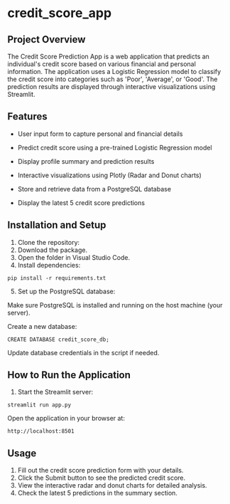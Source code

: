 # credit_score_app

## Project Overview

The Credit Score Prediction App is a web application that predicts an individual's credit score based on various financial and personal information. The application uses a Logistic Regression model to classify the credit score into categories such as 'Poor', 'Average', or 'Good'. The prediction results are displayed through interactive visualizations using Streamlit.

## Features

* User input form to capture personal and financial details

* Predict credit score using a pre-trained Logistic Regression model

* Display profile summary and prediction results

* Interactive visualizations using Plotly (Radar and Donut charts)

* Store and retrieve data from a PostgreSQL database

* Display the latest 5 credit score predictions

## Installation and Setup

1. Clone the repository:
2. Download the package.
3. Open the folder in Visual Studio Code.
4. Install dependencies:
```
pip install -r requirements.txt
```
5. Set up the PostgreSQL database:

  Make sure PostgreSQL is installed and running on the host machine (your server).

  Create a new database:
  ```
  CREATE DATABASE credit_score_db;
  ```

  Update database credentials in the script if needed.

## How to Run the Application

1. Start the Streamlit server:
```
streamlit run app.py
```
Open the application in your browser at:
```
http://localhost:8501
```

## Usage

1. Fill out the credit score prediction form with your details.
2. Click the Submit button to see the predicted credit score.
3. View the interactive radar and donut charts for detailed analysis.
4. Check the latest 5 predictions in the summary section.

